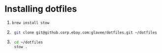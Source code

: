 # Installing dotfiles

1. ```bash
   brew install stow
   ```
2. ```bash
    git clone git@github.corp.ebay.com:glavee/dotfiles.git ~/dotfiles
    ```
3. ```bash
    cd ~/dotfiles
    stow .
    ```

